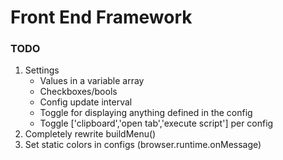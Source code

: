 # Front End Framework

### TODO
1. Settings
    * Values in a variable array
    * Checkboxes/bools
    * Config update interval
    * Toggle for displaying anything defined in the config
    * Toggle ['clipboard','open tab','execute script'] per config  
1. Completely rewrite buildMenu()  
1. Set static colors in configs (browser.runtime.onMessage)
